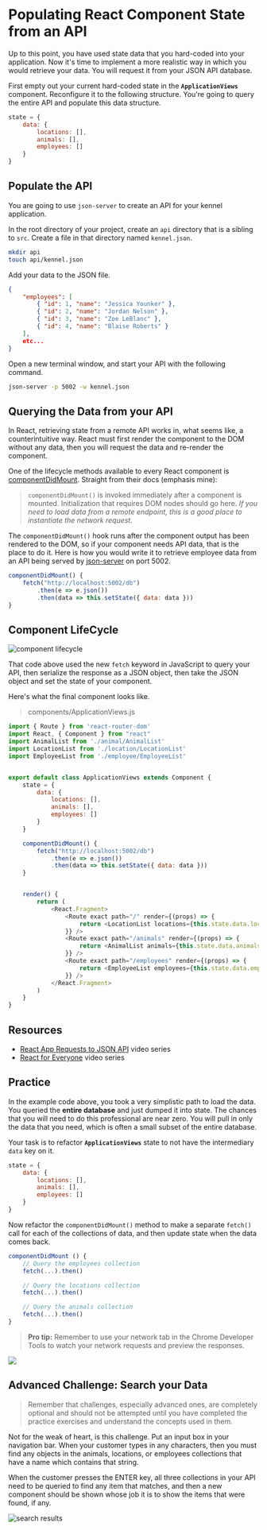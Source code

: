 # Populating React Component State from an API

Up to this point, you have used state data that you hard-coded into your application. Now it's time to implement a more realistic way in which you would retrieve your data. You will request it from your JSON API database.

First empty out your current hard-coded state in the **`ApplicationViews`** component. Reconfigure it to the following structure. You're going to query the entire API and populate this data structure.

```js
state = {
    data: {
        locations: [],
        animals: [],
        employees: []
    }
}
```

## Populate the API

You are going to use `json-server` to create an API for your kennel application.

In the root directory of your project, create an `api` directory that is a sibling to `src`. Create a file in that directory named `kennel.json`.

```sh
mkdir api
touch api/kennel.json
```

Add your data to the JSON file.

```json
{
    "employees": [
        { "id": 1, "name": "Jessica Younker" },
        { "id": 2, "name": "Jordan Nelson" },
        { "id": 3, "name": "Zoe LeBlanc" },
        { "id": 4, "name": "Blaise Roberts" }
    ],
    etc...
}
```

Open a new terminal window, and start your API with the following command.

```sh
json-server -p 5002 -w kennel.json
```

## Querying the Data from your API

In React, retrieving state from a remote API works in, what seems like, a counterintuitive way. React must first render the component to the DOM without any data, then you will request the data and re-render the component.

One of the lifecycle methods available to every React component is [componentDidMount](https://reactjs.org/docs/react-component.html#the-component-lifecycle). Straight from their docs (emphasis mine):

> `componentDidMount()` is invoked immediately after a component is mounted. Initialization that requires DOM nodes should go here. _If you need to load data from a remote endpoint, this is a good place to instantiate the network request._

The `componentDidMount()` hook runs after the component output has been rendered to the DOM, so if your component needs API data, that is the place to do it. Here is how you would write it to retrieve employee data from an API being served by [json-server](https://github.com/typicode/json-server) on port 5002.

```js
componentDidMount() {
    fetch("http://localhost:5002/db")
        .then(e => e.json())
        .then(data => this.setState({ data: data }))
}
```

## Component LifeCycle

![component lifecycle](./images/react-component-lifecycle.png)


That code above used the new `fetch` keyword in JavaScript to query your API, then serialize the response as a JSON object, then take the JSON object and set the state of your component.

Here's what the final component looks like.

> components/ApplicationViews.js

```js
import { Route } from 'react-router-dom'
import React, { Component } from "react"
import AnimalList from './animal/AnimalList'
import LocationList from './location/LocationList'
import EmployeeList from './employee/EmployeeList'


export default class ApplicationViews extends Component {
    state = {
        data: {
            locations: [],
            animals: [],
            employees: []
        }
    }

    componentDidMount() {
        fetch("http://localhost:5002/db")
            .then(e => e.json())
            .then(data => this.setState({ data: data }))
    }


    render() {
        return (
            <React.Fragment>
                <Route exact path="/" render={(props) => {
                    return <LocationList locations={this.state.data.locations} />
                }} />
                <Route exact path="/animals" render={(props) => {
                    return <AnimalList animals={this.state.data.animals} />
                }} />
                <Route exact path="/employees" render={(props) => {
                    return <EmployeeList employees={this.state.data.employees} />
                }} />
            </React.Fragment>
        )
    }
}
```

## Resources

* [React App Requests to JSON API](https://www.youtube.com/watch?v=vwWPM7za3Pk&list=PLhScwEnhQ-bmroyHFduwgOZ1KrdDvk_44) video series
* [React for Everyone](https://www.youtube.com/playlist?list=PLLnpHn493BHFfs3Uj5tvx17mXk4B4ws4p) video series

## Practice

In the example code above, you took a very simplistic path to load the data. You queried the **entire database** and just dumped it into state. The chances that you will need to do this professional are near zero. You will pull in only the data that you need, which is often a small subset of the entire database.

Your task is to refactor **`ApplicationViews`** state to not have the intermediary `data` key on it.

```js
state = {
    data: {
        locations: [],
        animals: [],
        employees: []
    }
}
```

Now refactor the `componentDidMount()` method to make a separate `fetch()` call for each of the collections of data, and then update state when the data comes back.

```js
componentDidMount () {
    // Query the employees collection
    fetch(...).then()

    // Query the locations collection
    fetch(...).then()

    // Query the animals collection
    fetch(...).then()
}
```

> **Pro tip:** Remember to use your network tab in the Chrome Developer Tools to watch your network requests and preview the responses.

![](./images/eB9CCcrUHy.gif)

## Advanced Challenge: Search your Data

> Remember that challenges, especially advanced ones, are completely optional and should not be attempted until you have completed the practice exercises and understand the concepts used in them.

Not for the weak of heart, is this challenge. Put an input box in your navigation bar. When your customer types in any characters, then you must find any objects in the animals, locations, or employees collections that have a name which contains that string.

When the customer presses the ENTER key, all three collections in your API need to be queried to find any item that matches, and then a new component should be shown whose job it is to show the items that were found, if any.

![search results](./images/qNAJIxX9NX.gif)
